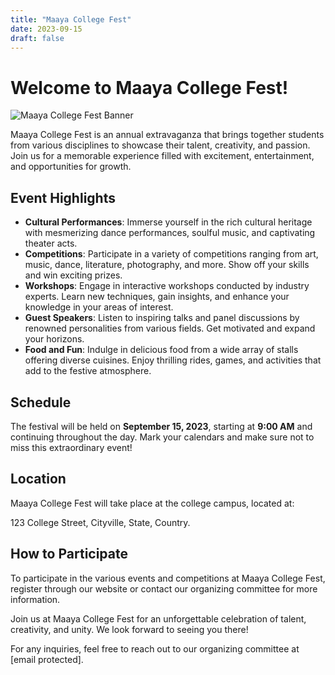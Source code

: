 ```yaml
---
title: "Maaya College Fest"
date: 2023-09-15
draft: false
---
```


# Welcome to Maaya College Fest!

![Maaya College Fest Banner](D:\Tharun\107D5600\DSC_0133.JPG)

Maaya College Fest is an annual extravaganza that brings together students from various disciplines to showcase their talent, creativity, and passion. Join us for a memorable experience filled with excitement, entertainment, and opportunities for growth.

## Event Highlights

- **Cultural Performances**: Immerse yourself in the rich cultural heritage with mesmerizing dance performances, soulful music, and captivating theater acts.
- **Competitions**: Participate in a variety of competitions ranging from art, music, dance, literature, photography, and more. Show off your skills and win exciting prizes.
- **Workshops**: Engage in interactive workshops conducted by industry experts. Learn new techniques, gain insights, and enhance your knowledge in your areas of interest.
- **Guest Speakers**: Listen to inspiring talks and panel discussions by renowned personalities from various fields. Get motivated and expand your horizons.
- **Food and Fun**: Indulge in delicious food from a wide array of stalls offering diverse cuisines. Enjoy thrilling rides, games, and activities that add to the festive atmosphere.

## Schedule

The festival will be held on **September 15, 2023**, starting at **9:00 AM** and continuing throughout the day. Mark your calendars and make sure not to miss this extraordinary event!

## Location

Maaya College Fest will take place at the college campus, located at:

123 College Street,
Cityville, State,
Country.

## How to Participate

To participate in the various events and competitions at Maaya College Fest, register through our website or contact our organizing committee for more information.

Join us at Maaya College Fest for an unforgettable celebration of talent, creativity, and unity. We look forward to seeing you there!

For any inquiries, feel free to reach out to our organizing committee at [email protected].
